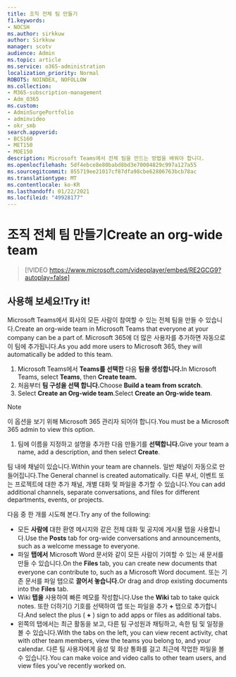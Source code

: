 ```yaml
---
title: 조직 전체 팀 만들기
f1.keywords:
- NOCSH
ms.author: sirkkuw
author: Sirkkuw
manager: scotv
audience: Admin
ms.topic: article
ms.service: o365-administration
localization_priority: Normal
ROBOTS: NOINDEX, NOFOLLOW
ms.collection:
- M365-subscription-management
- Adm_O365
ms.custom:
- AdminSurgePortfolio
- adminvideo
- okr_smb
search.appverid:
- BCS160
- MET150
- MOE150
description: Microsoft Teams에서 전체 팀을 만드는 방법을 배워야 합니다.
ms.openlocfilehash: 5df4ebce8e80babd8bd3e70004829c997a127a55
ms.sourcegitcommit: 855719ee21017cf87dfa98cbe62806763bcb78ac
ms.translationtype: MT
ms.contentlocale: ko-KR
ms.lasthandoff: 01/22/2021
ms.locfileid: "49928177"
---
```

# <a name="create-an-org-wide-team"></a><span data-ttu-id="e2251-103">조직 전체 팀 만들기</span><span class="sxs-lookup"><span data-stu-id="e2251-103">Create an org-wide team</span></span>

> [!VIDEO https://www.microsoft.com/videoplayer/embed/RE2GCG9?autoplay=false]

## <a name="try-it"></a><span data-ttu-id="e2251-104">사용해 보세요!</span><span class="sxs-lookup"><span data-stu-id="e2251-104">Try it!</span></span>

<span data-ttu-id="e2251-105">Microsoft Teams에서 회사의 모든 사람이 참여할 수 있는 전체 팀을 만들 수 있습니다.</span><span class="sxs-lookup"><span data-stu-id="e2251-105">Create an org-wide team in Microsoft Teams that everyone at your company can be a part of.</span></span> <span data-ttu-id="e2251-106">Microsoft 365에 더 많은 사용자를 추가하면 자동으로 이 팀에 추가됩니다.</span><span class="sxs-lookup"><span data-stu-id="e2251-106">As you add more users to Microsoft 365, they will automatically be added to this team.</span></span>

1. <span data-ttu-id="e2251-107">Microsoft Teams에서  **Teams를 선택한** 다음 **팀을 생성합니다.**</span><span class="sxs-lookup"><span data-stu-id="e2251-107">In Microsoft Teams, select  **Teams**, then **Create team.**</span></span>
2. <span data-ttu-id="e2251-108">처음부터 **팀 구성을 선택 합니다.**</span><span class="sxs-lookup"><span data-stu-id="e2251-108">Choose  **Build a team from scratch**.</span></span>
3. <span data-ttu-id="e2251-109">Select  **Create an Org-wide team**.</span><span class="sxs-lookup"><span data-stu-id="e2251-109">Select  **Create an Org-wide team**.</span></span>

> [!NOTE]
> <span data-ttu-id="e2251-110">이 옵션을 보기 위해 Microsoft 365 관리자 되어야 합니다.</span><span class="sxs-lookup"><span data-stu-id="e2251-110">You must be a Microsoft 365 admin to view this option.</span></span>

1. <span data-ttu-id="e2251-111">팀에 이름을 지정하고 설명을 추가한 다음 만들기를 **선택합니다.**</span><span class="sxs-lookup"><span data-stu-id="e2251-111">Give your team a name, add a description, and then select  **Create**.</span></span>

<span data-ttu-id="e2251-112">팀 내에 채널이 있습니다.</span><span class="sxs-lookup"><span data-stu-id="e2251-112">Within your team are channels.</span></span> <span data-ttu-id="e2251-113">일반 채널이 자동으로 만들어집니다.</span><span class="sxs-lookup"><span data-stu-id="e2251-113">The General channel is created automatically.</span></span> <span data-ttu-id="e2251-114">다른 부서, 이벤트 또는 프로젝트에 대한 추가 채널, 개별 대화 및 파일을 추가할 수 있습니다.</span><span class="sxs-lookup"><span data-stu-id="e2251-114">You can add additional channels, separate conversations, and files for different departments, events, or projects.</span></span>

<span data-ttu-id="e2251-115">다음 중 한 개를 시도해 본다.</span><span class="sxs-lookup"><span data-stu-id="e2251-115">Try any of the following:</span></span>

- <span data-ttu-id="e2251-116">모든  **사람에** 대한 환영 메시지와 같은 전체 대화 및 공지에 게시물 탭을 사용합니다.</span><span class="sxs-lookup"><span data-stu-id="e2251-116">Use the  **Posts** tab for org-wide conversations and announcements, such as a welcome message to everyone.</span></span>
- <span data-ttu-id="e2251-117">파일  **탭에서** Microsoft Word 문서와 같이 모든 사람이 기여할 수 있는 새 문서를 만들 수 있습니다.</span><span class="sxs-lookup"><span data-stu-id="e2251-117">On the  **Files** tab, you can create new documents that everyone can contribute to, such as a Microsoft Word document.</span></span> <span data-ttu-id="e2251-118">또는 기존 문서를 파일 탭으로 **끌어서 놓습니다.**</span><span class="sxs-lookup"><span data-stu-id="e2251-118">Or drag and drop existing documents into the  **Files** tab.</span></span>
- <span data-ttu-id="e2251-119">Wiki  **탭을** 사용하여 빠른 메모를 작성합니다.</span><span class="sxs-lookup"><span data-stu-id="e2251-119">Use the  **Wiki** tab to take quick notes.</span></span> <span data-ttu-id="e2251-120">또한 더하기() 기호를 선택하여 앱 또는 파일을 추가 **+** 탭으로 추가합니다.</span><span class="sxs-lookup"><span data-stu-id="e2251-120">And select the plus ( **+** ) sign to add apps or files as additional tabs.</span></span>
- <span data-ttu-id="e2251-121">왼쪽의 탭에서는 최근 활동을 보고, 다른 팀 구성원과 채팅하고, 속한 팀 및 일정을 볼 수 있습니다.</span><span class="sxs-lookup"><span data-stu-id="e2251-121">With the tabs on the left, you can view recent activity, chat with other team members, view the teams you belong to, and your calendar.</span></span> <span data-ttu-id="e2251-122">다른 팀 사용자에게 음성 및 화상 통화를 걸고 최근에 작업한 파일을 볼 수 있습니다.</span><span class="sxs-lookup"><span data-stu-id="e2251-122">You can make voice and video calls to other team users, and view files you've recently worked on.</span></span>